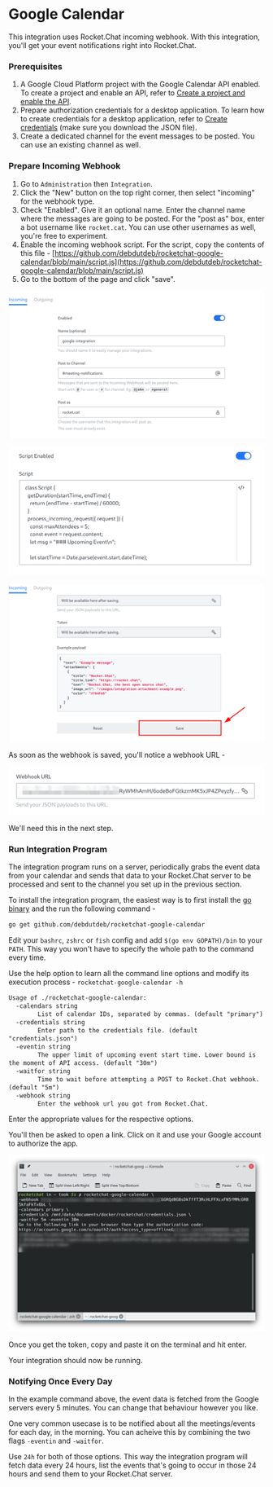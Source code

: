 # Google Calendar

This integration uses Rocket.Chat incoming webhook. With this integration, you'll get your event notifications right into Rocket.Chat.

### Prerequisites

1. A Google Cloud Platform project with the Google Calendar API enabled. To create a project and enable an API, refer to [Create a project and enable the API](https://developers.google.com/workspace/guides/create-project).
2. Prepare authorization credentials for a desktop application. To learn how to create credentials for a desktop application, refer to [Create credentials](https://developers.google.com/workspace/guides/create-credentials#desktop) \(make sure you download the JSON file\).
3. Create a dedicated channel for the event messages to be posted. You can use an existing channel as well.

### Prepare Incoming Webhook

1. Go to `Administration` then `Integration`.
2. Click the "New" button on the top right corner, then select "incoming" for the webhook type.
3. Check "Enabled". Give it an optional name. Enter the channel name where the messages are going to be posted. For the "post as" box, enter a bot username like `rocket.cat`. You can use other usernames as well, you're free to experiment.
4. Enable the incoming webhook script. For the script, copy the contents of this file - [https://github.com/debdutdeb/rocketchat-google-calendar/blob/main/script.js](https://github.com/debdutdeb/rocketchat-google-calendar/blob/main/script.js)
5. Go to the bottom of the page and click "save".

![Initial Configuration](../../../../.gitbook/assets/screenshot0%20%284%29%20%284%29%20%284%29.png)

![Enable Script](../../../../.gitbook/assets/image%20%28560%29.png)

![Save Webhook](../../../../.gitbook/assets/image%20%28510%29.png)

As soon as the webhook is saved, you'll notice a webhook URL - 

![Webhook URL](../../../../.gitbook/assets/image%20%28523%29.png)

We'll need this in the next step.

### Run Integration Program

The integration program runs on a server, periodically grabs the event data from your calendar and sends that data to your Rocket.Chat server to be processed and sent to the channel you set up in the previous section.

To install the integration program, the easiest way is to first install the [go binary](https://golang.org/doc/install) and the run the following command -

```bash
go get github.com/debdutdeb/rocketchat-google-calendar
```

Edit your `bashrc`, `zshrc` or `fish` config and add `$(go env GOPATH)/bin` to your `PATH`. This way you won't have to specify the whole path to the command every time.

Use the help option to learn all the command line options and modify its execution process - `rocketchat-google-calendar -h`

```text
Usage of ./rocketchat-google-calendar:
  -calendars string
        List of calendar IDs, separated by commas. (default "primary")
  -credentials string
        Enter path to the credentials file. (default "credentials.json")
  -eventin string
        The upper limit of upcoming event start time. Lower bound is the moment of API access. (default "30m")
  -waitfor string
        Time to wait before attempting a POST to Rocket.Chat webhook. (default "5m")
  -webhook string
        Enter the webhook url you got from Rocket.Chat.
```

Enter the appropriate values for the respective options.

You'll then be asked to open a link. Click on it and use your Google account to authorize the app. 

![rocketchat-google-calendar](../../../../.gitbook/assets/image%20%28541%29.png)

Once you get the token, copy and paste it on the terminal and hit enter.

Your integration should now be running. 

### Notifying Once Every Day

In the example command above, the event data is fetched from the Google servers every 5 minutes. You can change that behaviour however you like.

One very common usecase is to be notified about all the meetings/events for each day, in the morning. You can acheive this by combining the two flags `-eventin` and `-waitfor`. 

Use `24h` for both of those options. This way the integration program will fetch data every 24 hours, list the events that's going to occur in those 24 hours and send them to your Rocket.Chat server.

